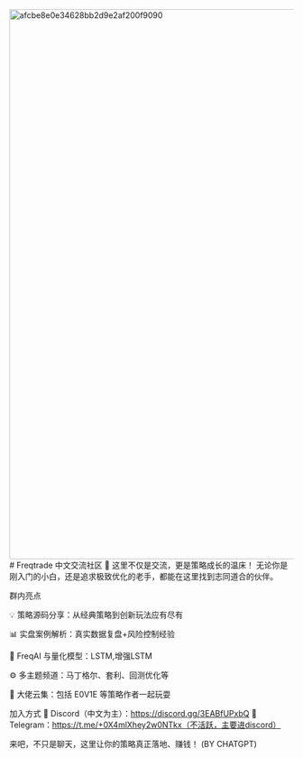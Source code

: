 <img width="1689" height="975" alt="afcbe8e0e34628bb2d9e2af200f9090" src="https://github.com/user-attachments/assets/44b1762e-0a70-480e-ab31-7c690f5f4a47" />
# Freqtrade 中文交流社区 🚀
这里不仅是交流，更是策略成长的温床！
无论你是刚入门的小白，还是追求极致优化的老手，都能在这里找到志同道合的伙伴。

群内亮点

💡 策略源码分享：从经典策略到创新玩法应有尽有

📊 实盘案例解析：真实数据复盘+风险控制经验

🤖 FreqAI 与量化模型：LSTM,增强LSTM

⚙️ 多主题频道：马丁格尔、套利、回测优化等

👑 大佬云集：包括 E0V1E 等策略作者一起玩耍

加入方式
📌 Discord（中文为主）：https://discord.gg/3EABfUPxbQ
📌 Telegram：https://t.me/+0X4mlXhey2w0NTkx（不活跃，主要进discord）

来吧，不只是聊天，这里让你的策略真正落地、赚钱！
(BY CHATGPT)

